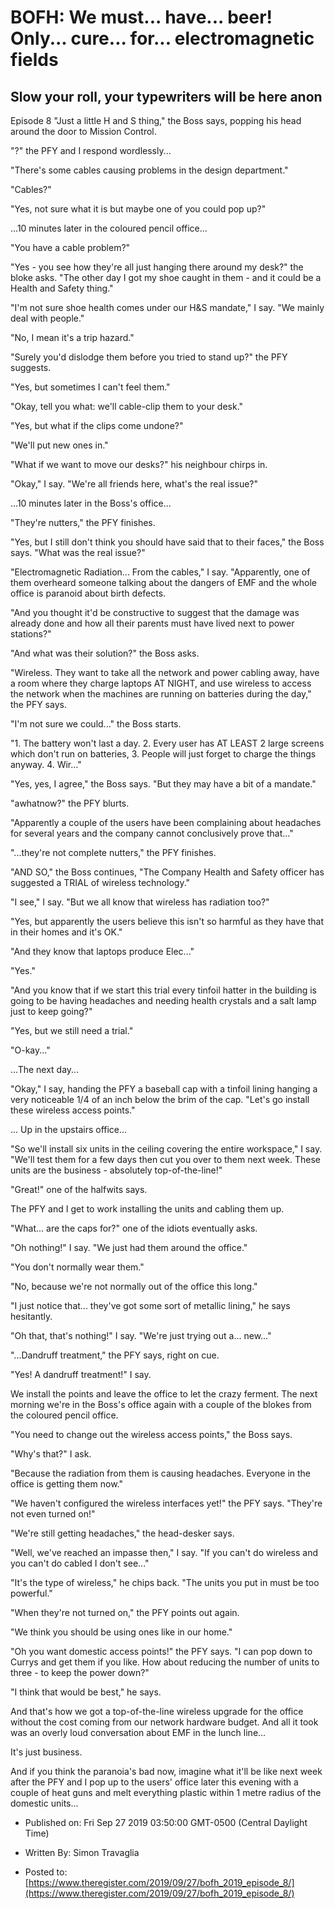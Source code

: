 # BOFH: We must... have... beer! Only... cure... for... electromagnetic fields

## Slow your roll, your typewriters will be here anon

Episode 8  "Just a little H and S thing," the Boss says, popping his head around the door to Mission Control.

"?" the PFY and I respond wordlessly...

"There's some cables causing problems in the design department."

"Cables?"

"Yes, not sure what it is but maybe one of you could pop up?"


  ...10 minutes later in the coloured pencil office...


"You have a cable problem?"

"Yes - you see how they're all just hanging there around my desk?" the bloke asks. "The other day I got my shoe caught in them - and it could be a Health and Safety thing."

"I'm not sure shoe health comes under our H&S mandate," I say. "We mainly deal with people."

"No, I mean it's a trip hazard."

"Surely you'd dislodge them before you tried to stand up?" the PFY suggests.

"Yes, but sometimes I can't feel them."

"Okay, tell you what: we'll cable-clip them to your desk."

"Yes, but what if the clips come undone?"

"We'll put new ones in."

"What if we want to move our desks?" his neighbour chirps in.

"Okay," I say. "We're all friends here, what's the real issue?"

...10 minutes later in the Boss's office...

"They're nutters," the PFY finishes.

"Yes, but I still don't think you should have said that to their faces," the Boss says. "What was the real issue?"

"Electromagnetic Radiation... From the cables," I say. "Apparently, one of them overheard someone talking about the dangers of EMF and the whole office is paranoid about birth defects.

"And you thought it'd be constructive to suggest that the damage was already done and how all their parents must have lived next to power stations?"

"And what was their solution?" the Boss asks.

"Wireless. They want to take all the network and power cabling away, have a room where they charge laptops AT NIGHT, and use wireless to access the network when the machines are running on batteries during the day," the PFY says.

"I'm not sure we could..." the Boss starts.

"1. The battery won't last a day. 2. Every user has AT LEAST 2 large screens which don't run on batteries, 3. People will just forget to charge the things anyway. 4. Wir..."

"Yes, yes, I agree," the Boss says. "But they may have a bit of a mandate."

"awhatnow?" the PFY blurts.

"Apparently a couple of the users have been complaining about headaches for several years and the company cannot conclusively prove that..."

"...they're not complete nutters," the PFY finishes.

"AND SO," the Boss continues, "The Company Health and Safety officer has suggested a TRIAL of wireless technology."

"I see," I say. "But we all know that wireless has radiation too?"

"Yes, but apparently the users believe this isn't so harmful as they have that in their homes and it's OK."

"And they know that laptops produce Elec..."

"Yes."

"And you know that if we start this trial every tinfoil hatter in the building is going to be having headaches and needing health crystals and a salt lamp just to keep going?"

"Yes, but we still need a trial."

"O-kay..."


  ...The next day...


"Okay," I say, handing the PFY a baseball cap with a tinfoil lining hanging a very noticeable 1/4 of an inch below the brim of the cap. "Let's go install these wireless access points."


  ... Up in the upstairs office...


"So we'll install six units in the ceiling covering the entire workspace," I say. "We'll test them for a few days then cut you over to them next week. These units are the business - absolutely top-of-the-line!"

"Great!" one of the halfwits says.

The PFY and I get to work installing the units and cabling them up.

"What... are the caps for?" one of the idiots eventually asks.

"Oh nothing!" I say. "We just had them around the office."

"You don't normally wear them."

"No, because we're not normally out of the office this long."

"I just notice that... they've got some sort of metallic lining," he says hesitantly.

"Oh that, that's nothing!" I say. "We're just trying out a... new..."

"...Dandruff treatment," the PFY says, right on cue.

"Yes! A dandruff treatment!" I say.

We install the points and leave the office to let the crazy ferment. The next morning we're in the Boss's office again with a couple of the blokes from the coloured pencil office.

"You need to change out the wireless access points," the Boss says.

"Why's that?" I ask.

"Because the radiation from them is causing headaches. Everyone in the office is getting them now."

"We haven't configured the wireless interfaces yet!" the PFY says. "They're not even turned on!"

"We're still getting headaches," the head-desker says.

"Well, we've reached an impasse then," I say. "If you can't do wireless and you can't do cabled I don't see..."

"It's the type of wireless," he chips back. "The units you put in must be too powerful."

"When they're not turned on," the PFY points out again.

"We think you should be using ones like in our home."

"Oh you want domestic access points!" the PFY says. "I can pop down to Currys and get them if you like. How about reducing the number of units to three - to keep the power down?"

"I think that would be best," he says.

And that's how we got a top-of-the-line wireless upgrade for the office without the cost coming from our network hardware budget. And all it took was an overly loud conversation about EMF in the lunch line...

It's just business.

And if you think the paranoia's bad now, imagine what it'll be like next week after the PFY and I pop up to the users' office later this evening with a couple of heat guns and melt everything plastic within 1 metre radius of the domestic units...



- Published on: Fri Sep 27 2019 03:50:00 GMT-0500 (Central Daylight Time)

- Written By: Simon Travaglia

- Posted to: [https://www.theregister.com/2019/09/27/bofh_2019_episode_8/](https://www.theregister.com/2019/09/27/bofh_2019_episode_8/)